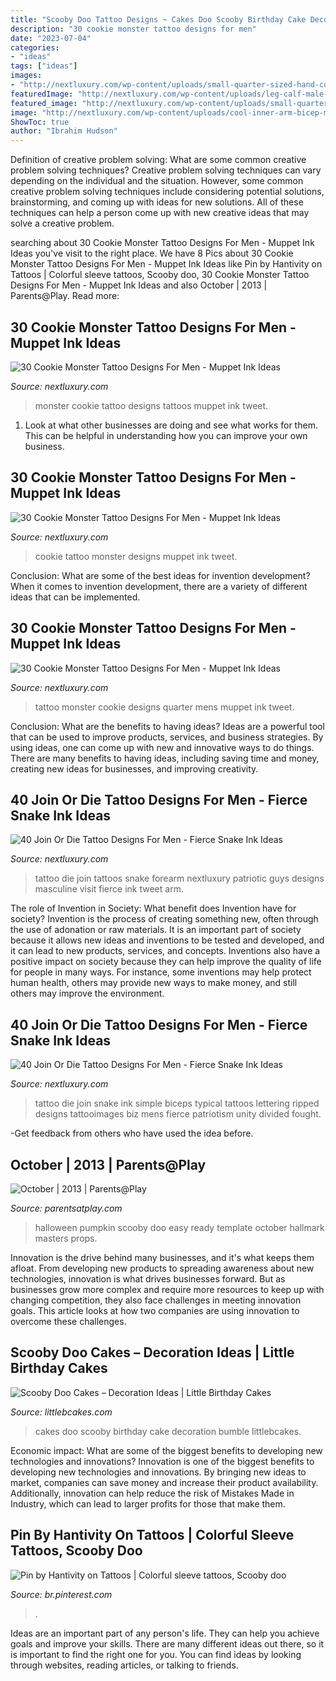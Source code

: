 ```yaml
---
title: "Scooby Doo Tattoo Designs ~ Cakes Doo Scooby Birthday Cake Decoration Bumble Littlebcakes"
description: "30 cookie monster tattoo designs for men"
date: "2023-07-04"
categories:
- "ideas"
tags: ["ideas"]
images:
- "http://nextluxury.com/wp-content/uploads/small-quarter-sized-hand-cookie-monster-mens-tattoo-designs.jpg"
featuredImage: "http://nextluxury.com/wp-content/uploads/leg-calf-male-cool-cookie-monster-tattoo-ideas.jpg"
featured_image: "http://nextluxury.com/wp-content/uploads/small-quarter-sized-hand-cookie-monster-mens-tattoo-designs.jpg"
image: "http://nextluxury.com/wp-content/uploads/cool-inner-arm-bicep-mens-join-or-die-tattoos.jpg"
ShowToc: true
author: "Ibrahim Hudson"
---
```



Definition of creative problem solving: What are some common creative problem solving techniques?
Creative problem solving techniques can vary depending on the individual and the situation. However, some common creative problem solving techniques include considering potential solutions, brainstorming, and coming up with ideas for new solutions. All of these techniques can help a person come up with new creative ideas that may solve a creative problem.

	

		
searching about 30 Cookie Monster Tattoo Designs For Men - Muppet Ink Ideas you've visit to the right place. We have 8 Pics about 30 Cookie Monster Tattoo Designs For Men - Muppet Ink Ideas like Pin by Hantivity on Tattoos | Colorful sleeve tattoos, Scooby doo, 30 Cookie Monster Tattoo Designs For Men - Muppet Ink Ideas and also October | 2013 | Parents@Play. Read more:
		
    
## 30 Cookie Monster Tattoo Designs For Men - Muppet Ink Ideas

<img loading=lazy src="http://nextluxury.com/wp-content/uploads/masculine-cookie-monster-tattoos-for-men-on-back-of-leg.jpg" onerror="this.onerror=null;this.src='https://tse2.mm.bing.net/th?id=OIP.LqNf-2_yzk7j7ALKredAYgHaHa&amp;pid=15.1';" alt="30 Cookie Monster Tattoo Designs For Men - Muppet Ink Ideas">

_Source: nextluxury.com_

>monster cookie tattoo designs tattoos muppet ink tweet. 

	

1. Look at what other businesses are doing and see what works for them. This can be helpful in understanding how you can improve your own business. 

    
## 30 Cookie Monster Tattoo Designs For Men - Muppet Ink Ideas

<img loading=lazy src="http://nextluxury.com/wp-content/uploads/leg-calf-male-cool-cookie-monster-tattoo-ideas.jpg" onerror="this.onerror=null;this.src='https://tse3.mm.bing.net/th?id=OIP.uOB-pBd_lMxBGo5_PeZmIAHaHa&amp;pid=15.1';" alt="30 Cookie Monster Tattoo Designs For Men - Muppet Ink Ideas">

_Source: nextluxury.com_

>cookie tattoo monster designs muppet ink tweet. 

	

Conclusion: What are some of the best ideas for invention development?
When it comes to invention development, there are a variety of different ideas that can be implemented.

    
## 30 Cookie Monster Tattoo Designs For Men - Muppet Ink Ideas

<img loading=lazy src="http://nextluxury.com/wp-content/uploads/small-quarter-sized-hand-cookie-monster-mens-tattoo-designs.jpg" onerror="this.onerror=null;this.src='https://tse1.mm.bing.net/th?id=OIP.wg_faqQxtV_YLR-0swGU4wHaHa&amp;pid=15.1';" alt="30 Cookie Monster Tattoo Designs For Men - Muppet Ink Ideas">

_Source: nextluxury.com_

>tattoo monster cookie designs quarter mens muppet ink tweet. 

	

Conclusion: What are the benefits to having ideas?
Ideas are a powerful tool that can be used to improve products, services, and business strategies. By using ideas, one can come up with new and innovative ways to do things. There are many benefits to having ideas, including saving time and money, creating new ideas for businesses, and improving creativity.

    
## 40 Join Or Die Tattoo Designs For Men - Fierce Snake Ink Ideas

<img loading=lazy src="http://nextluxury.com/wp-content/uploads/masculine-join-or-die-forearm-tattoos-for-guys.jpg" onerror="this.onerror=null;this.src='https://tse4.mm.bing.net/th?id=OIP.0tzkNOt5oE8Wx1bJjTpkRQHaHt&amp;pid=15.1';" alt="40 Join Or Die Tattoo Designs For Men - Fierce Snake Ink Ideas">

_Source: nextluxury.com_

>tattoo die join tattoos snake forearm nextluxury patriotic guys designs masculine visit fierce ink tweet arm. 

	

The role of Invention in Society: What benefit does Invention have for society?
Invention is the process of creating something new, often through the use of adonation or raw materials. It is an important part of society because it allows new ideas and inventions to be tested and developed, and it can lead to new products, services, and concepts. Inventions also have a positive impact on society because they can help improve the quality of life for people in many ways. For instance, some inventions may help protect human health, others may provide new ways to make money, and still others may improve the environment.

    
## 40 Join Or Die Tattoo Designs For Men - Fierce Snake Ink Ideas

<img loading=lazy src="http://nextluxury.com/wp-content/uploads/cool-inner-arm-bicep-mens-join-or-die-tattoos.jpg" onerror="this.onerror=null;this.src='https://tse3.mm.bing.net/th?id=OIP.WEB5pz9wcywbTWdCT2kBNgHaHa&amp;pid=15.1';" alt="40 Join Or Die Tattoo Designs For Men - Fierce Snake Ink Ideas">

_Source: nextluxury.com_

>tattoo die join snake ink simple biceps typical tattoos lettering ripped designs tattooimages biz mens fierce patriotism unity divided fought. 

	

-Get feedback from others who have used the idea before.

    
## October | 2013 | Parents@Play

<img loading=lazy src="http://parentsatplay.com/wp-content/uploads/2013/11/scooby-do-pumpkin.jpg" onerror="this.onerror=null;this.src='https://tse3.mm.bing.net/th?id=OIP.RsDZeJ7FEk0ic7balBo07gHaJ4&amp;pid=15.1';" alt="October | 2013 | Parents@Play">

_Source: parentsatplay.com_

>halloween pumpkin scooby doo easy ready template october hallmark masters props. 

	

Innovation is the drive behind many businesses, and it's what keeps them afloat. From developing new products to spreading awareness about new technologies, innovation is what drives businesses forward. But as businesses grow more complex and require more resources to keep up with changing competition, they also face challenges in meeting innovation goals. This article looks at how two companies are using innovation to overcome these challenges.

    
## Scooby Doo Cakes – Decoration Ideas | Little Birthday Cakes

<img loading=lazy src="http://www.littlebcakes.com/wp-content/uploads/2014/01/Scooby-Doo-Cakes.jpg" onerror="this.onerror=null;this.src='https://tse1.mm.bing.net/th?id=OIP.7EXOSomkoM1m4KoONHKltwHaKf&amp;pid=15.1';" alt="Scooby Doo Cakes – Decoration Ideas | Little Birthday Cakes">

_Source: littlebcakes.com_

>cakes doo scooby birthday cake decoration bumble littlebcakes. 

	

Economic impact: What are some of the biggest benefits to developing new technologies and innovations?
Innovation is one of the biggest benefits to developing new technologies and innovations. By bringing new ideas to market, companies can save money and increase their product availability. Additionally, innovation can help reduce the risk of Mistakes Made in Industry, which can lead to larger profits for those that make them.

    
## Pin By Hantivity On Tattoos | Colorful Sleeve Tattoos, Scooby Doo

<img loading=lazy src="https://i.pinimg.com/736x/73/11/c6/7311c6fe88b8ab69f2da082ac9cc0557.jpg" onerror="this.onerror=null;this.src='https://tse1.mm.bing.net/th?id=OIP.Ilo_izhfCfmaCDVw1F1d4AHaKP&amp;pid=15.1';" alt="Pin by Hantivity on Tattoos | Colorful sleeve tattoos, Scooby doo">

_Source: br.pinterest.com_

>. 

	

Ideas are an important part of any person's life. They can help you achieve goals and improve your skills. There are many different ideas out there, so it is important to find the right one for you. You can find ideas by looking through websites, reading articles, or talking to friends.

